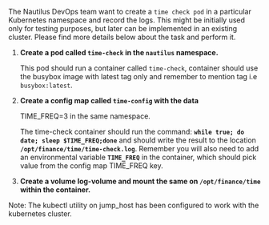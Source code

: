 The Nautilus DevOps team want to create a `time check pod` in a particular Kubernetes namespace and record the logs. This might be initially used only for testing purposes, but later can be implemented in an existing cluster. Please find more details below about the task and perform it.



1. **Create a pod called **`time-check`** in the **`nautilus`** namespace.** 

    This pod should run a container called `time-check`, container should use the busybox image with latest tag only and remember to mention tag i.e `busybox:latest`.


2. **Create a config map called `time-config` with the data** 

    TIME_FREQ=3 in the same namespace.

    The time-check container should run the command: **`while true; do date; sleep $TIME_FREQ;done`** and should write the result to the 
    location **`/opt/finance/time/time-check.log`**. Remember you will also need to add an environmental variable **`TIME_FREQ`** in the container, which should pick value from the config map TIME_FREQ key.


3. **Create a volume log-volume and mount the same on `/opt/finance/time` within the container.**


Note: The kubectl utility on jump_host has been configured to work with the kubernetes cluster.
